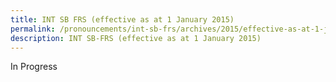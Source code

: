 ```yaml
---
title: INT SB FRS (effective as at 1 January 2015)
permalink: /pronouncements/int-sb-frs/archives/2015/effective-as-at-1-january-2015/
description: INT SB-FRS (effective as at 1 January 2015)
---
```

In Progress